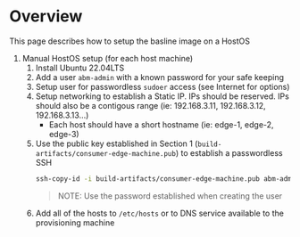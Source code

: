 # Overview

This page describes how to setup the basline image on a HostOS
1. Manual HostOS setup (for each host machine)
    1. Install Ubuntu 22.04LTS
    1. Add a user `abm-admin` with a known password for your safe keeping
    1. Setup user for passwordless `sudoer` access (see Internet for options)
    1. Setup networking to establish a Static IP. IPs should be reserved. IPs should also be a contigous range (ie: 192.168.3.11, 192.168.3.12, 192.168.3.13...)
        * Each host should have a short hostname (ie: edge-1, edge-2, edge-3)
    1. Use the public key established in Section 1 (`build-artifacts/consumer-edge-machine.pub`) to establish a passwordless SSH
        ```bash
        ssh-copy-id -i build-artifacts/consumer-edge-machine.pub abm-admin@<hostname>
        ```
        > NOTE: Use the password established when creating the user
    1. Add all of the hosts to `/etc/hosts` or to DNS service available to the provisioning machine
